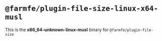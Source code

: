 # `@farmfe/plugin-file-size-linux-x64-musl`

This is the **x86_64-unknown-linux-musl** binary for `@farmfe/plugin-file-size`
